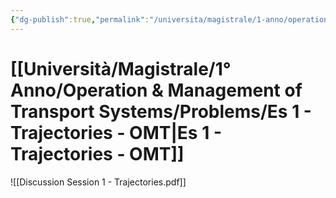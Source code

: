 ```yaml
---
{"dg-publish":true,"permalink":"/universita/magistrale/1-anno/operation-and-management-of-transport-systems/problems/es-1-trajectories-omt/"}
---
```



# [[Università/Magistrale/1° Anno/Operation & Management of Transport Systems/Problems/Es 1 - Trajectories - OMT\|Es 1 - Trajectories - OMT]]


![[Discussion Session 1 - Trajectories.pdf]]
